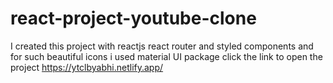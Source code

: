 # react-project-youtube-clone
I created this project with reactjs react router and styled components and for such beautiful icons i used material UI package click the link to open the project  https://ytclbyabhi.netlify.app/
